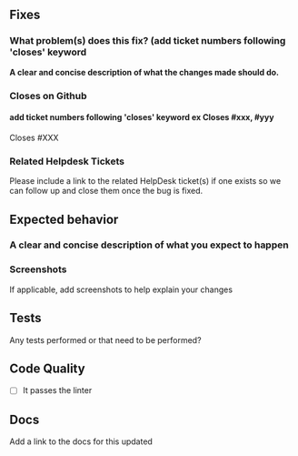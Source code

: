 ## Fixes ##

### What problem(s) does this fix? (add ticket numbers following 'closes' keyword ###

**A clear and concise description of what the changes made should do.**

### Closes on Github ###

#### add ticket numbers following 'closes' keyword ex Closes #xxx, #yyy ####

Closes #XXX

### Related Helpdesk Tickets ###

Please include a link to the related HelpDesk ticket(s) if one exists so we can follow up and close them once the bug is fixed.

## Expected behavior ##

### A clear and concise description of what you expect to happen ###

### Screenshots ###

If applicable, add screenshots to help explain your changes

## Tests ##

Any tests performed or that need to be performed?

## Code Quality ##

- [ ] It passes the linter

## Docs ##

Add a link to the docs for this updated

